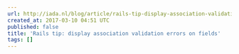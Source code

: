 ```yaml
---
url: http://iada.nl/blog/article/rails-tip-display-association-validation-errors-fields
created_at: 2017-03-10 04:51 UTC
published: false
title: 'Rails tip: display association validation errors on fields'
tags: []
---
```



